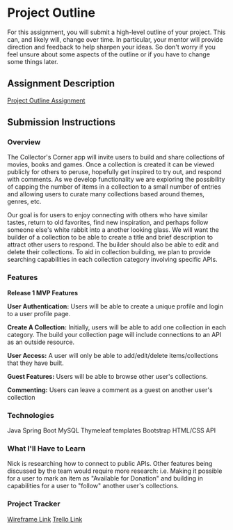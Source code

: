 # Project Outline
For this assignment, you will submit a high-level outline of your project. This can, and likely will, change over time. In particular, your mentor will provide direction and feedback to help sharpen your ideas. So don't worry if you feel unsure about some aspects of the outline or if you have to change some things later.

## Assignment Description
[Project Outline Assignment](https://education.launchcode.org/liftoff/modules/assignments/project-outline)

## Submission Instructions

### Overview
The Collector's Corner app will invite users to build and share collections of movies, books and games. 
Once a collection is created it can be viewed publicly for others to peruse, hopefully get inspired to try out,
and respond with comments. As we develop functionality we are exploring the possibility of capping the number
of items in a collection to a small number of entries and allowing users to curate many collections based
around themes, genres, etc.   

Our goal is for users to enjoy connecting with others who have similar tastes, return to old favorites, 
find new inspiration, and perhaps follow someone else's white rabbit into a another looking glass. 
We will want the builder of a collection to be able to create a title and brief description to attract other 
users to respond. The builder should also be able to edit and delete their collections. 
To aid in collection building, we plan to provide searching capabilities in each collection category involving 
specific APIs. 
### Features 
**Release 1 MVP Features**

**User Authentication:** Users will be able to create a unique profile and login to a user profile page.

**Create A Collection:** Initially, users will be able to add one collection in each category. 
The build your collection page will include connections to an API as an outside resource.

**User Access:** A user will only be able to add/edit/delete items/collections that they have built.

**Guest Features:** Users will be able to browse other user's collections.

**Commenting:** Users can leave a comment as a guest on another user's collection

### Technologies
Java
Spring Boot
MySQL
Thymeleaf templates
Bootstrap
HTML/CSS
API 
### What I'll Have to Learn
Nick is researching how to connect to public APIs. Other features being discussed by the team would require more 
research: i.e. Making it possible for a user to mark an item as "Available for Donation" and building in capabilities
for a user to "follow" another user's collections.

### Project Tracker
[Wireframe Link](https://noah510741.invisionapp.com/freehand/Untitled-HkW5WkL8i?dsid_h=9242ba6f476432ceb7f53373278f837eb2859f0919a801b16e4f5accf810fedb&uid_h=c8632b7c9b3bc7761cd570441d020c386d4e2df28b417b4d2fecdb9e0d9a9875)
[Trello Link](https://trello.com/b/soben9IU/lasersharksliftoff)